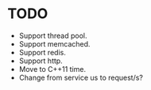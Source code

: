 # TODO

* Support thread pool.
* Support memcached.
* Support redis.
* Support http.
* Move to C++11 time.
* Change from service us to request/s?

